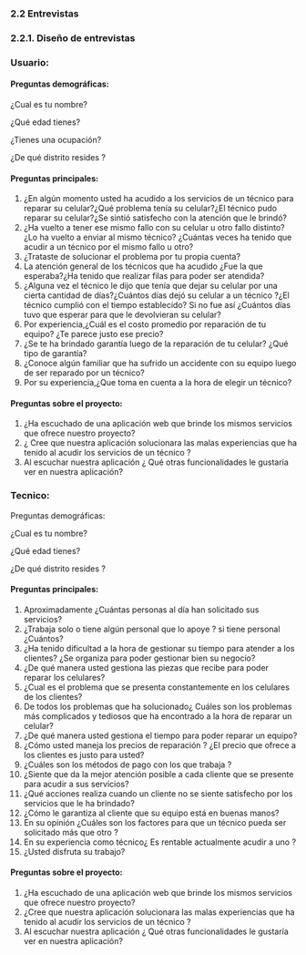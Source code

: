 ### 2.2 Entrevistas
### 2.2.1. Diseño de entrevistas

### Usuario:

#### Preguntas demográficas:

¿Cual es tu nombre?

¿Qué edad tienes?

¿Tienes una ocupación?

¿De qué distrito resides ?

#### Preguntas principales:

1. ¿En algún momento usted ha acudido a los servicios de un técnico para reparar su celular?¿Qué problema tenía su celular?¿El técnico pudo reparar su celular?¿Se sintió satisfecho con la atención que le brindó?
1. ¿Ha vuelto a tener ese mismo fallo con su celular u otro fallo distinto? ¿Lo ha vuelto a enviar al mismo técnico? ¿Cuántas veces ha tenido que acudir a un técnico por el mismo fallo u otro?
1. ¿Trataste de solucionar el problema por tu propia cuenta?
1. La atención general de los técnicos que ha acudido ¿Fue la que esperaba?¿Ha tenido que realizar filas para poder ser atendida?
1. ¿Alguna vez el técnico le dijo que tenía que dejar su celular por una cierta cantidad de días?¿Cuántos días dejó su celular a un técnico ?¿El técnico cumplió con el tiempo establecido? Si no fue así ¿Cuántos días tuvo que esperar para que le devolvieran su celular?
1. Por experiencia,¿Cuál es el costo promedio por reparación de tu equipo? ¿Te parece justo ese precio?
1. ¿Se te ha brindado garantía luego de la reparación de tu celular? ¿Qué tipo de garantía?
1. ¿Conoce algún familiar que ha sufrido un accidente con su equipo luego de ser reparado por un técnico?
1. Por su experiencia,¿Que toma en cuenta a la hora de elegir un técnico?

#### Preguntas sobre el proyecto:

1. ¿Ha escuchado de una aplicación web que brinde los  mismos servicios que ofrece nuestro proyecto?
1. ¿ Cree que nuestra aplicación solucionara las malas  experiencias que ha tenido  al acudir los  servicios de un técnico  ?
1. Al escuchar nuestra aplicación ¿ Qué otras funcionalidades le gustaría  ver en nuestra aplicación?

### Tecnico:

Preguntas demográficas:

¿Cual es tu nombre?

¿Qué edad tienes?

¿De qué distrito resides ?

#### Preguntas principales:

1. Aproximadamente ¿Cuántas personas al día han solicitado sus servicios?
1. ¿Trabaja solo o tiene algún personal que lo apoye ? si tiene personal ¿Cuántos?
1. ¿Ha tenido dificultad a la hora de gestionar su tiempo para atender a los clientes? ¿Se organiza para poder gestionar bien su negocio?
1. ¿De qué manera usted gestiona las piezas que recibe para poder reparar los celulares?
1. ¿Cual es el problema que se presenta constantemente en los celulares de los clientes?
1. De todos los problemas que ha solucionado¿ Cuáles son los problemas más complicados y tediosos que ha encontrado a la hora de reparar un celular?
1. ¿De qué manera usted gestiona el tiempo para poder reparar un equipo?
1. ¿Cómo usted maneja los precios de reparación ? ¿El precio que ofrece a los clientes es justo para usted?
1. ¿Cuáles son los métodos de pago con los que trabaja ?
1. ¿Siente que da la mejor atención posible a cada cliente que se presente para acudir a sus servicios?
1. ¿Qué acciones realiza cuando un cliente no se siente satisfecho por los servicios que le ha brindado?
1. ¿Cómo le garantiza al cliente que su equipo está en buenas manos?
1. En su opinión ¿Cuáles son los factores para  que un técnico pueda ser solicitado más que otro ?
1. En su experiencia como técnico¿ Es rentable actualmente acudir a uno ?
1. ¿Usted disfruta su trabajo?

#### Preguntas sobre el proyecto:

1. ¿Ha escuchado de una aplicación web que brinde los  mismos servicios que ofrece nuestro proyecto?
1. ¿Cree que nuestra aplicación solucionara las malas  experiencias que ha tenido  al acudir los  servicios de un técnico  ?
1. Al escuchar nuestra aplicación ¿ Qué otras funcionalidades le gustaría  ver en nuestra aplicación?

